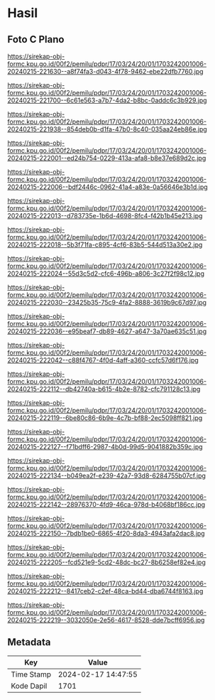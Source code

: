 # Hasil

## Foto C Plano

https://sirekap-obj-formc.kpu.go.id/00f2/pemilu/pdpr/17/03/24/20/01/1703242001006-20240215-221630--a8f74fa3-d043-4f78-9462-ebe22dfb7760.jpg

https://sirekap-obj-formc.kpu.go.id/00f2/pemilu/pdpr/17/03/24/20/01/1703242001006-20240215-221700--6c61e563-a7b7-4da2-b8bc-0addc6c3b929.jpg

https://sirekap-obj-formc.kpu.go.id/00f2/pemilu/pdpr/17/03/24/20/01/1703242001006-20240215-221938--854deb0b-d1fa-47b0-8c40-035aa24eb86e.jpg

https://sirekap-obj-formc.kpu.go.id/00f2/pemilu/pdpr/17/03/24/20/01/1703242001006-20240215-222001--ed24b754-0229-413a-afa8-b8e37e689d2c.jpg

https://sirekap-obj-formc.kpu.go.id/00f2/pemilu/pdpr/17/03/24/20/01/1703242001006-20240215-222006--bdf2446c-0962-41a4-a83e-0a56646e3b1d.jpg

https://sirekap-obj-formc.kpu.go.id/00f2/pemilu/pdpr/17/03/24/20/01/1703242001006-20240215-222013--d783735e-1b6d-4698-8fc4-f42b1b45e213.jpg

https://sirekap-obj-formc.kpu.go.id/00f2/pemilu/pdpr/17/03/24/20/01/1703242001006-20240215-222018--5b3f71fa-c895-4cf6-83b5-544d513a30e2.jpg

https://sirekap-obj-formc.kpu.go.id/00f2/pemilu/pdpr/17/03/24/20/01/1703242001006-20240215-222024--55d3c5d2-cfc6-496b-a806-3c27f2f98c12.jpg

https://sirekap-obj-formc.kpu.go.id/00f2/pemilu/pdpr/17/03/24/20/01/1703242001006-20240215-222030--23425b35-75c9-4fa2-8888-3619b9c67d97.jpg

https://sirekap-obj-formc.kpu.go.id/00f2/pemilu/pdpr/17/03/24/20/01/1703242001006-20240215-222036--e95beaf7-db89-4627-a647-3a70ae635c51.jpg

https://sirekap-obj-formc.kpu.go.id/00f2/pemilu/pdpr/17/03/24/20/01/1703242001006-20240215-222042--c88f4767-4f0d-4aff-a360-ccfc57d6f176.jpg

https://sirekap-obj-formc.kpu.go.id/00f2/pemilu/pdpr/17/03/24/20/01/1703242001006-20240215-222112--db42740a-b615-4b2e-8782-cfc791128c13.jpg

https://sirekap-obj-formc.kpu.go.id/00f2/pemilu/pdpr/17/03/24/20/01/1703242001006-20240215-222119--6be80c86-6b9e-4c7b-bf88-2ec5098ff821.jpg

https://sirekap-obj-formc.kpu.go.id/00f2/pemilu/pdpr/17/03/24/20/01/1703242001006-20240215-222127--f71bdff6-2987-4b0d-99d5-9041882b359c.jpg

https://sirekap-obj-formc.kpu.go.id/00f2/pemilu/pdpr/17/03/24/20/01/1703242001006-20240215-222134--b049ea2f-e239-42a7-93d8-6284755b07cf.jpg

https://sirekap-obj-formc.kpu.go.id/00f2/pemilu/pdpr/17/03/24/20/01/1703242001006-20240215-222142--28976370-4fd9-46ca-978d-b4068bf186cc.jpg

https://sirekap-obj-formc.kpu.go.id/00f2/pemilu/pdpr/17/03/24/20/01/1703242001006-20240215-222150--7bdb1be0-6865-4f20-8da3-4943afa2dac8.jpg

https://sirekap-obj-formc.kpu.go.id/00f2/pemilu/pdpr/17/03/24/20/01/1703242001006-20240215-222205--fcd521e9-5cd2-48dc-bc27-8b6258ef82e4.jpg

https://sirekap-obj-formc.kpu.go.id/00f2/pemilu/pdpr/17/03/24/20/01/1703242001006-20240215-222212--8417ceb2-c2ef-48ca-bd44-dba6744f8163.jpg

https://sirekap-obj-formc.kpu.go.id/00f2/pemilu/pdpr/17/03/24/20/01/1703242001006-20240215-222219--3032050e-2e56-4617-8528-dde7bcff6956.jpg


## Metadata

| Key        | Value               |
| ---------- | ------------------- |
| Time Stamp | 2024-02-17 14:47:55 |
| Kode Dapil | 1701                |



